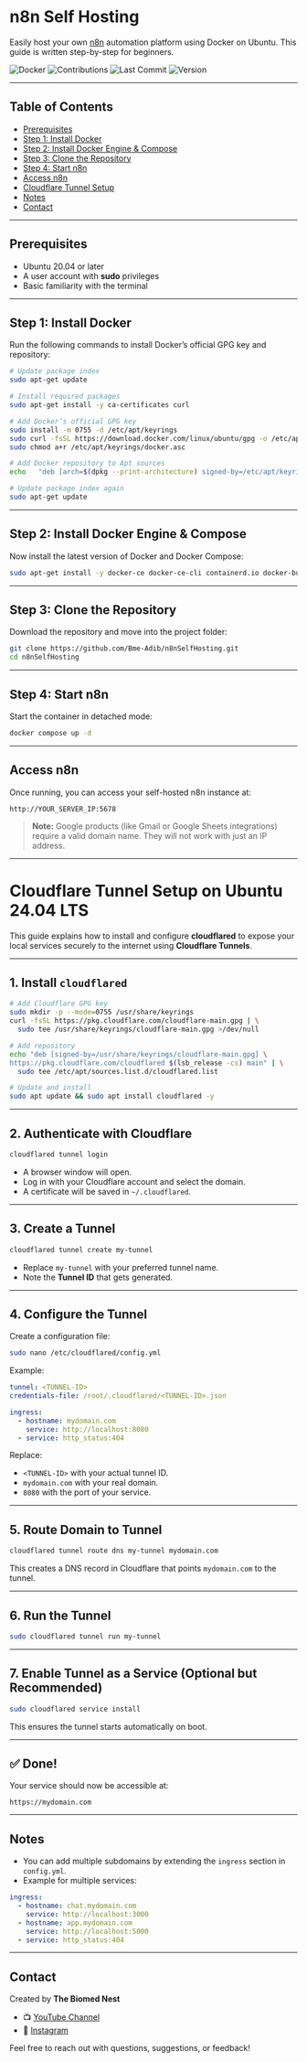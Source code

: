 # n8n Self Hosting

Easily host your own [n8n](https://n8n.io/) automation platform using Docker on Ubuntu.
This guide is written step-by-step for beginners.

![Docker](https://img.shields.io/badge/docker-ready-blue) ![Contributions](https://img.shields.io/badge/contributions-welcome-orange) ![Last Commit](https://img.shields.io/github/last-commit/Bme-Adib/n8nSelfHosting) ![Version](https://img.shields.io/badge/version-1.0.0-green)

---

## Table of Contents

* [Prerequisites](#prerequisites)
* [Step 1: Install Docker](#step-1-install-docker)
* [Step 2: Install Docker Engine & Compose](#step-2-install-docker-engine--compose)
* [Step 3: Clone the Repository](#step-3-clone-the-repository)
* [Step 4: Start n8n](#step-4-start-n8n)
* [Access n8n](#access-n8n)
* [Cloudflare Tunnel Setup](#cloudflare-tunnel-setup-on-ubuntu-2404-lts)
* [Notes](#notes)
* [Contact](#contact)

---

## Prerequisites

* Ubuntu 20.04 or later
* A user account with **sudo** privileges
* Basic familiarity with the terminal

---

## Step 1: Install Docker

Run the following commands to install Docker’s official GPG key and repository:

```bash
# Update package index
sudo apt-get update

# Install required packages
sudo apt-get install -y ca-certificates curl

# Add Docker’s official GPG key
sudo install -m 0755 -d /etc/apt/keyrings
sudo curl -fsSL https://download.docker.com/linux/ubuntu/gpg -o /etc/apt/keyrings/docker.asc
sudo chmod a+r /etc/apt/keyrings/docker.asc

# Add Docker repository to Apt sources
echo   "deb [arch=$(dpkg --print-architecture) signed-by=/etc/apt/keyrings/docker.asc] https://download.docker.com/linux/ubuntu   $(. /etc/os-release && echo "${UBUNTU_CODENAME:-$VERSION_CODENAME}") stable" |   sudo tee /etc/apt/sources.list.d/docker.list > /dev/null

# Update package index again
sudo apt-get update
```

---

## Step 2: Install Docker Engine & Compose

Now install the latest version of Docker and Docker Compose:

```bash
sudo apt-get install -y docker-ce docker-ce-cli containerd.io docker-buildx-plugin docker-compose-plugin
```

---

## Step 3: Clone the Repository

Download the repository and move into the project folder:

```bash
git clone https://github.com/Bme-Adib/n8nSelfHosting.git
cd n8nSelfHosting
```

---

## Step 4: Start n8n

Start the container in detached mode:

```bash
docker compose up -d
```

---

## Access n8n

Once running, you can access your self-hosted n8n instance at:

```
http://YOUR_SERVER_IP:5678
```

> **Note:** Google products (like Gmail or Google Sheets integrations) require a valid domain name. They will not work with just an IP address.

---

# Cloudflare Tunnel Setup on Ubuntu 24.04 LTS

This guide explains how to install and configure **cloudflared** to expose your local services securely to the internet using **Cloudflare Tunnels**.

---

## 1. Install `cloudflared`

```bash
# Add Cloudflare GPG key
sudo mkdir -p --mode=0755 /usr/share/keyrings
curl -fsSL https://pkg.cloudflare.com/cloudflare-main.gpg | \
  sudo tee /usr/share/keyrings/cloudflare-main.gpg >/dev/null

# Add repository
echo "deb [signed-by=/usr/share/keyrings/cloudflare-main.gpg] \
https://pkg.cloudflare.com/cloudflared $(lsb_release -cs) main" | \
  sudo tee /etc/apt/sources.list.d/cloudflared.list

# Update and install
sudo apt update && sudo apt install cloudflared -y
```

---

## 2. Authenticate with Cloudflare

```bash
cloudflared tunnel login
```

* A browser window will open.
* Log in with your Cloudflare account and select the domain.
* A certificate will be saved in `~/.cloudflared`.

---

## 3. Create a Tunnel

```bash
cloudflared tunnel create my-tunnel
```

* Replace `my-tunnel` with your preferred tunnel name.
* Note the **Tunnel ID** that gets generated.

---

## 4. Configure the Tunnel

Create a configuration file:

```bash
sudo nano /etc/cloudflared/config.yml
```

Example:

```yaml
tunnel: <TUNNEL-ID>
credentials-file: /root/.cloudflared/<TUNNEL-ID>.json

ingress:
  - hostname: mydomain.com
    service: http://localhost:8080
  - service: http_status:404
```

Replace:

* `<TUNNEL-ID>` with your actual tunnel ID.
* `mydomain.com` with your real domain.
* `8080` with the port of your service.

---

## 5. Route Domain to Tunnel

```bash
cloudflared tunnel route dns my-tunnel mydomain.com
```

This creates a DNS record in Cloudflare that points `mydomain.com` to the tunnel.

---

## 6. Run the Tunnel

```bash
sudo cloudflared tunnel run my-tunnel
```

---

## 7. Enable Tunnel as a Service (Optional but Recommended)

```bash
sudo cloudflared service install
```

This ensures the tunnel starts automatically on boot.

---

## ✅ Done!

Your service should now be accessible at:

```
https://mydomain.com
```

---

## Notes

* You can add multiple subdomains by extending the `ingress` section in `config.yml`.
* Example for multiple services:

```yaml
ingress:
  - hostname: chat.mydomain.com
    service: http://localhost:3000
  - hostname: app.mydomain.com
    service: http://localhost:5000
  - service: http_status:404
```

---

## Contact

Created by **The Biomed Nest**

* 📺 [YouTube Channel](https://www.youtube.com/@TheBiomedNest)
* 📸 [Instagram](https://www.instagram.com/thebiomednest)

Feel free to reach out with questions, suggestions, or feedback!
